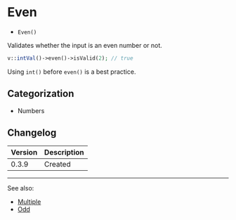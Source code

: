 # Even

- `Even()`

Validates whether the input is an even number or not.

```php
v::intVal()->even()->isValid(2); // true
```

Using `int()` before `even()` is a best practice.

## Categorization

- Numbers

## Changelog

Version | Description
--------|-------------
  0.3.9 | Created

***
See also:

- [Multiple](Multiple.md)
- [Odd](Odd.md)
